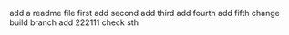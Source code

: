 add a readme file
first add
second add
third add
fourth add
fifth change build branch add 222111
check sth
